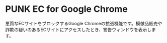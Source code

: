 PUNK EC for Google Chrome
====

悪質なECサイトをブロックするGoogle Chromeの拡張機能です。模倣品販売や詐欺の疑いのあるECサイトにアクセスしたとき、警告ウィンドウを表示します。
